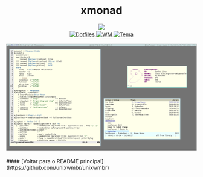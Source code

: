 <h1 align="center">xmonad</h1>
<div align="center">
  <a href="https://github.com/toniz4">
    <img src="https://img.shields.io/badge/usuário-toniz4-%232c3e50?style=for-the-badge" />
  </a>
  <br/>
  <a href="https://github.com/toniz4/dotfiles">
    <img
      alt="Dotfiles"
      src="https://img.shields.io/badge/dots-%232c3e50?style=for-the-badge"
    />
  </a>
  <a href="https://xmonad.org/">
    <img
      alt="WM"
      src="https://img.shields.io/badge/wm-xmonad-%235352ed?style=for-the-badge"
    />
  </a>
  <a href="https://github.com/ajgrf/parchment">
    <img
      alt="Tema"
      src="https://img.shields.io/badge/tema-parchment-%232ed573?style=for-the-badge"
    />
  </a>
  <br /><br />
  <a href="https://github.com/toniz4/dotfiles">
    <img alt="Captura de tela / Gif" src="https://github.com/toniz4/xmonad-config/blob/master/screen.png" />
  </a>
  <br/><br/>
</div>
#### [Voltar para o README principal](https://github.com/unixwmbr/unixwmbr)
